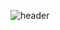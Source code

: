 ![header](https://capsule-render.vercel.app/api?type=rect&color=gradient&text=%20%20CyberSecurity%20%20&fontAlign=30&fontSize=30&textBg=true&desc=개발자를꿈꾸는&descAlign=60&descAlignY=50)




<!--
**LEEpY7/LEEpy7** is a ✨ _special_ ✨ repository because its `README.md` (this file) appears on your GitHub profile.

Here are some ideas to get you started:

- 🔭 I’m currently working on ...
- 🌱 I’m currently learning ...
- 👯 I’m looking to collaborate on ...
- 🤔 I’m looking for help with ...
- 💬 Ask me about ...
- 📫 How to reach me: ...
- 😄 Pronouns: ...
- ⚡ Fun fact: ...
-->
